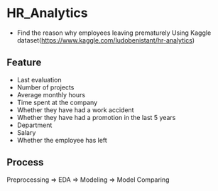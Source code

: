 # HR_Analytics
- Find the reason why employees leaving prematurely Using Kaggle dataset(https://www.kaggle.com/ludobenistant/hr-analytics)

## Feature
- Last evaluation
- Number of projects
- Average monthly hours
- Time spent at the company
- Whether they have had a work accident
- Whether they have had a promotion in the last 5 years
- Department
- Salary
- Whether the employee has left


## Process
Preprocessing => EDA => Modeling => Model Comparing


